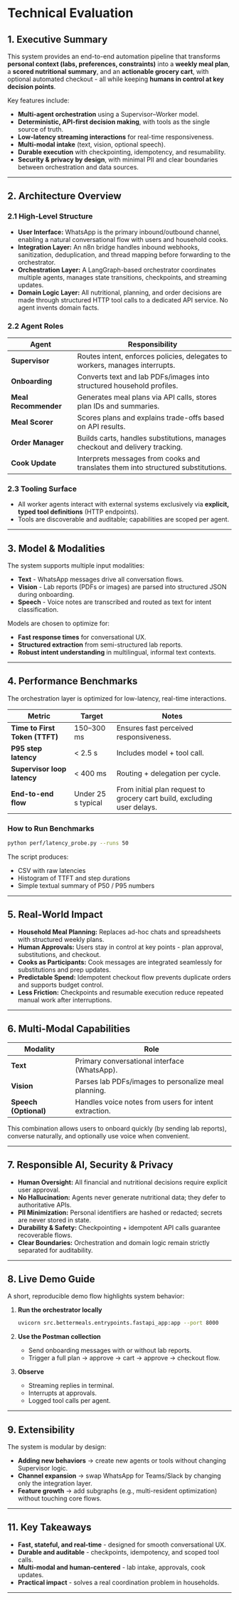 # Technical Evaluation

## 1. Executive Summary

This system provides an end-to-end automation pipeline that transforms **personal context (labs, preferences, constraints)** into a **weekly meal plan**, a **scored nutritional summary**, and an **actionable grocery cart**, with optional automated checkout - all while keeping **humans in control at key decision points**.

Key features include:

- **Multi-agent orchestration** using a Supervisor–Worker model.  
- **Deterministic, API-first decision making**, with tools as the single source of truth.  
- **Low-latency streaming interactions** for real-time responsiveness.  
- **Multi-modal intake** (text, vision, optional speech).  
- **Durable execution** with checkpointing, idempotency, and resumability.  
- **Security & privacy by design**, with minimal PII and clear boundaries between orchestration and data sources.

---

## 2. Architecture Overview

### 2.1 High-Level Structure

- **User Interface:** WhatsApp is the primary inbound/outbound channel, enabling a natural conversational flow with users and household cooks.  
- **Integration Layer:** An n8n bridge handles inbound webhooks, sanitization, deduplication, and thread mapping before forwarding to the orchestrator.  
- **Orchestration Layer:** A LangGraph-based orchestrator coordinates multiple agents, manages state transitions, checkpoints, and streaming updates.  
- **Domain Logic Layer:** All nutritional, planning, and order decisions are made through structured HTTP tool calls to a dedicated API service. No agent invents domain facts.

### 2.2 Agent Roles

| Agent              | Responsibility |
|---------------------|---------------|
| **Supervisor**      | Routes intent, enforces policies, delegates to workers, manages interrupts. |
| **Onboarding**      | Converts text and lab PDFs/images into structured household profiles. |
| **Meal Recommender**| Generates meal plans via API calls, stores plan IDs and summaries. |
| **Meal Scorer**     | Scores plans and explains trade-offs based on API results. |
| **Order Manager**   | Builds carts, handles substitutions, manages checkout and delivery tracking. |
| **Cook Update**     | Interprets messages from cooks and translates them into structured substitutions. |

### 2.3 Tooling Surface

- All worker agents interact with external systems exclusively via **explicit, typed tool definitions** (HTTP endpoints).  
- Tools are discoverable and auditable; capabilities are scoped per agent.

---

## 3. Model & Modalities

The system supports multiple input modalities:

- **Text** - WhatsApp messages drive all conversation flows.  
- **Vision** - Lab reports (PDFs or images) are parsed into structured JSON during onboarding.  
- **Speech** - Voice notes are transcribed and routed as text for intent classification.

Models are chosen to optimize for:
- **Fast response times** for conversational UX.  
- **Structured extraction** from semi-structured lab reports.  
- **Robust intent understanding** in multilingual, informal text contexts.

---

## 4. Performance Benchmarks

The orchestration layer is optimized for low-latency, real-time interactions.

| Metric                          | Target              | Notes |
|---------------------------------|----------------------|-------|
| **Time to First Token (TTFT)**  | 150–300 ms          | Ensures fast perceived responsiveness. |
| **P95 step latency**            | < 2.5 s             | Includes model + tool call. |
| **Supervisor loop latency**     | < 400 ms           | Routing + delegation per cycle. |
| **End-to-end flow**             | Under 25 s typical | From initial plan request to grocery cart build, excluding user delays. |

### How to Run Benchmarks
```bash
python perf/latency_probe.py --runs 50
````

The script produces:

* CSV with raw latencies
* Histogram of TTFT and step durations
* Simple textual summary of P50 / P95 numbers

---

## 5. Real-World Impact

* **Household Meal Planning:** Replaces ad-hoc chats and spreadsheets with structured weekly plans.
* **Human Approvals:** Users stay in control at key points - plan approval, substitutions, and checkout.
* **Cooks as Participants:** Cook messages are integrated seamlessly for substitutions and prep updates.
* **Predictable Spend:** Idempotent checkout flow prevents duplicate orders and supports budget control.
* **Less Friction:** Checkpoints and resumable execution reduce repeated manual work after interruptions.

---

## 6. Multi-Modal Capabilities

| Modality              | Role                                                  |
| --------------------- | ----------------------------------------------------- |
| **Text**              | Primary conversational interface (WhatsApp).          |
| **Vision**            | Parses lab PDFs/images to personalize meal planning.  |
| **Speech (Optional)** | Handles voice notes from users for intent extraction. |

This combination allows users to onboard quickly (by sending lab reports), converse naturally, and optionally use voice when convenient.

---

## 7. Responsible AI, Security & Privacy

* **Human Oversight:** All financial and nutritional decisions require explicit user approval.
* **No Hallucination:** Agents never generate nutritional data; they defer to authoritative APIs.
* **PII Minimization:** Personal identifiers are hashed or redacted; secrets are never stored in state.
* **Durability & Safety:** Checkpointing + idempotent API calls guarantee recoverable flows.
* **Clear Boundaries:** Orchestration and domain logic remain strictly separated for auditability.

---

## 8. Live Demo Guide

A short, reproducible demo flow highlights system behavior:

1. **Run the orchestrator locally**

   ```bash
   uvicorn src.bettermeals.entrypoints.fastapi_app:app --port 8000
   ```

2. **Use the Postman collection**

   * Send onboarding messages with or without lab reports.
   * Trigger a full plan → approve → cart → approve → checkout flow.

3. **Observe**

   * Streaming replies in terminal.
   * Interrupts at approvals.
   * Logged tool calls per agent.

---

## 9. Extensibility

The system is modular by design:

* **Adding new behaviors** → create new agents or tools without changing Supervisor logic.
* **Channel expansion** → swap WhatsApp for Teams/Slack by changing only the integration layer.
* **Feature growth** → add subgraphs (e.g., multi-resident optimization) without touching core flows.

---

## 11. Key Takeaways

* **Fast, stateful, and real-time** - designed for smooth conversational UX.
* **Durable and auditable** - checkpoints, idempotency, and scoped tool calls.
* **Multi-modal and human-centered** - lab intake, approvals, cook updates.
* **Practical impact** - solves a real coordination problem in households.

---
